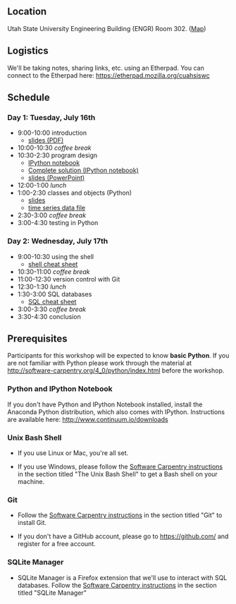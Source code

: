 <a id="location"></a> Location
------------------------------

Utah State University Engineering Building (ENGR) Room 302.
([Map](http://www.usu.edu/map/index.cfm?id=32))


<a id="logistics"></a> Logistics
--------------------------------

We'll be taking notes, sharing links, etc. using an Etherpad. You can connect
to the Etherpad here: <https://etherpad.mozilla.org/cuahsiswc>


<a id="schedule"></a> Schedule
------------------------------

### Day 1: Tuesday, July 16th

* 9:00-10:00 introduction
    * [slides (PDF)](https://github.com/bendmorris/swc-materials/raw/master/cuahsi/intro/intro.pdf)
* 10:00-10:30 *coffee break*
* 10:30-2:30 program design
    * [IPython notebook](https://github.com/bendmorris/swc-materials/raw/master/cuahsi/invperc/Invasion%20Percolation%20Program%20Design%20Example.ipynb)
    * [Complete solution (IPython notebook)](https://github.com/bendmorris/swc-materials/raw/master/cuahsi/invperc/Invasion%20Percolation%20Program%20Design%20Example%20Complete.ipynb)
    * [slides (PowerPoint)](https://github.com/bendmorris/swc-materials/raw/master/cuahsi/invperc/Program%20Design.pptx)
* 12:00-1:00 *lunch*
* 1:00-2:30 classes and objects (Python)
    * [slides](https://github.com/bendmorris/swc-materials/raw/master/cuahsi/oop/oop.pdf)
    * [time series data file](https://github.com/bendmorris/swc-materials/raw/master/cuahsi/oop/time_series_data.txt)
* 2:30-3:00 *coffee break*
* 3:00-4:30 testing in Python


### Day 2: Wednesday, July 17th

* 9:00-10:30 using the shell
    * [shell cheat sheet](https://github.com/swcarpentry/boot-camps/blob/master/shell/shell_cheatsheet.md)
* 10:30-11:00 *coffee break*
* 11:00-12:30 version control with Git
* 12:30-1:30 *lunch*
* 1:30-3:00 SQL databases
    * [SQL cheat sheet](https://github.com/swcarpentry/boot-camps/blob/master/sql/cheat-sheet.md)
* 3:00-3:30 *coffee break*
* 3:30-4:30 conclusion


<a id="install"></a> Prerequisites
----------------------------------

Participants for this workshop will be expected to know **basic Python**.  If you 
are not familiar with Python please work through the material at 
<http://software-carpentry.org/4_0/python/index.html> before the workshop.


### Python and IPython Notebook

If you don't have Python and IPython Notebook installed, install the Anaconda 
Python distribution, which also comes with IPython. Instructions are available 
here: <http://www.continuum.io/downloads>


### Unix Bash Shell

* If you use Linux or Mac, you're all set. 

* If you use Windows, please follow the [Software Carpentry instructions](http://software-carpentry.org/bootcamps/setup.html)
    in the section titled "The Unix Bash Shell" to get a Bash shell on your machine.


### Git

* Follow the [Software Carpentry 
instructions](http://software-carpentry.org/bootcamps/setup.html) in the section 
titled "Git" to install Git.

* If you don't have a GitHub account, please go to <https://github.com/> and 
register for a free account.


### SQLite Manager

* SQLite Manager is a Firefox extension that we'll use to interact with SQL 
databases. Follow the [Software Carpentry 
instructions](http://software-carpentry.org/bootcamps/setup.html) in the section 
titled "SQLite Manager"
